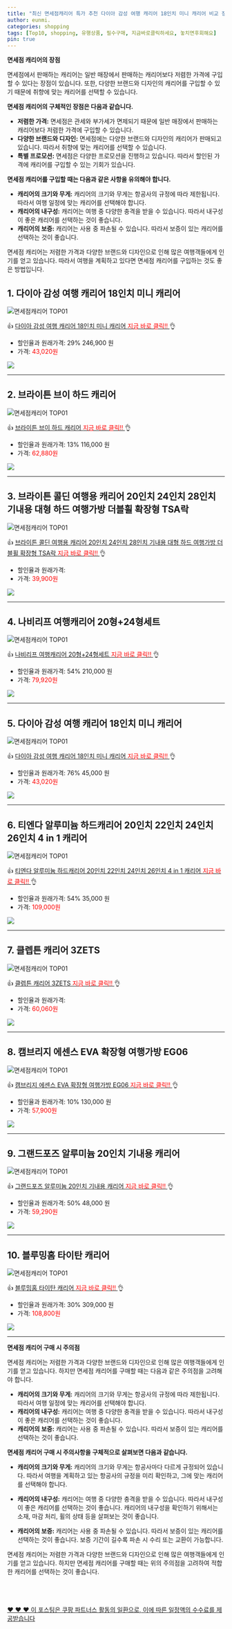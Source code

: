```yaml
---
title: "최신 면세점캐리어 특가 추천 다이아 감성 여행 캐리어 18인치 미니 캐리어 비교 장점"
author: eunmi.
categories: shopping
tags: [Top10, shopping, 유행상품, 필수구매, 지금바로클릭하세요, 놓치면후회해요]
pin: true
---
```

**면세점 캐리어의 장점**

면세점에서 판매하는 캐리어는 일반 매장에서 판매하는 캐리어보다 저렴한 가격에 구입할 수 있다는 장점이 있습니다. 또한, 다양한 브랜드와 디자인의 캐리어를 구입할 수 있기 때문에 취향에 맞는 캐리어를 선택할 수 있습니다.

**면세점 캐리어의 구체적인 장점은 다음과 같습니다.**

* **저렴한 가격:** 면세점은 관세와 부가세가 면제되기 때문에 일반 매장에서 판매하는 캐리어보다 저렴한 가격에 구입할 수 있습니다.
* **다양한 브랜드와 디자인:** 면세점에는 다양한 브랜드와 디자인의 캐리어가 판매되고 있습니다. 따라서 취향에 맞는 캐리어를 선택할 수 있습니다.
* **특별 프로모션:** 면세점은 다양한 프로모션을 진행하고 있습니다. 따라서 할인된 가격에 캐리어를 구입할 수 있는 기회가 있습니다.

**면세점 캐리어를 구입할 때는 다음과 같은 사항을 유의해야 합니다.**

* **캐리어의 크기와 무게:** 캐리어의 크기와 무게는 항공사의 규정에 따라 제한됩니다. 따라서 여행 일정에 맞는 캐리어를 선택해야 합니다.
* **캐리어의 내구성:** 캐리어는 여행 중 다양한 충격을 받을 수 있습니다. 따라서 내구성이 좋은 캐리어를 선택하는 것이 좋습니다.
* **캐리어의 보증:** 캐리어는 사용 중 파손될 수 있습니다. 따라서 보증이 있는 캐리어를 선택하는 것이 좋습니다.

면세점 캐리어는 저렴한 가격과 다양한 브랜드와 디자인으로 인해 많은 여행객들에게 인기를 얻고 있습니다. 따라서 여행을 계획하고 있다면 면세점 캐리어를 구입하는 것도 좋은 방법입니다.

   

## 1. 다이아 감성 여행 캐리어 18인치 미니 캐리어

![면세점캐리어 TOP01](https://thumbnail7.coupangcdn.com/thumbnails/remote/230x230ex/image/vendor_inventory/1e73/71c05d2a067d405eb4ac29205f956c3921268c927a42969291a9d07850b5.jpg)


👍 [다이아 감성 여행 캐리어 18인치 미니 캐리어 <font color=red> 지금 바로 클릭!! </font> ](https://link.coupang.com/re/AFFSDP?lptag=AF3617701&subid=GithubCoopas&pageKey=6997519319&traceid=V0-153&itemId=17148085736&vendorItemId=84336308868) 👌 


- 할인율과 원래가격: 29%  246,900   원
- 가격: <span style='color:red'>43,020원</span>

[![](/discount_price.png)](https://link.coupang.com/re/AFFSDP?lptag=AF3617701&subid=GithubCoopas&pageKey=6997519319&traceid=V0-153&itemId=17148085736&vendorItemId=84336308868)

---


   

## 2. 브라이튼 브이 하드 캐리어

![면세점캐리어 TOP01](https://thumbnail8.coupangcdn.com/thumbnails/remote/230x230ex/image/retail/images/7570448114489-000860f3-4a17-4edd-8e7e-08012ed1b9b0.jpg)


👍 [브라이튼 브이 하드 캐리어 <font color=red> 지금 바로 클릭!! </font> ](https://link.coupang.com/re/AFFSDP?lptag=AF3617701&subid=GithubCoopas&pageKey=208056828&traceid=V0-153&itemId=626071080&vendorItemId=4644103782) 👌 


- 할인율과 원래가격: 13%  116,000   원
- 가격: <span style='color:red'>62,880원</span>

[![](/discount_price.png)](https://link.coupang.com/re/AFFSDP?lptag=AF3617701&subid=GithubCoopas&pageKey=208056828&traceid=V0-153&itemId=626071080&vendorItemId=4644103782)

---


   

## 3. 브라이튼 콜딘 여행용 캐리어 20인치 24인치 28인치 기내용 대형 하드 여행가방 더블휠 확장형 TSA락

![면세점캐리어 TOP01](https://thumbnail6.coupangcdn.com/thumbnails/remote/230x230ex/image/vendor_inventory/85dc/107414ab0a6bbde08146bb3e416f69d7f74556b7dc0f8b5f56beb1b42f04.jpg)


👍 [브라이튼 콜딘 여행용 캐리어 20인치 24인치 28인치 기내용 대형 하드 여행가방 더블휠 확장형 TSA락 <font color=red> 지금 바로 클릭!! </font> ](https://link.coupang.com/re/AFFSDP?lptag=AF3617701&subid=GithubCoopas&pageKey=6945396524&traceid=V0-153&itemId=16855822362&vendorItemId=5132486799) 👌 


- 할인율과 원래가격: 
- 가격: <span style='color:red'>39,900원</span>

[![](/discount_price.png)](https://link.coupang.com/re/AFFSDP?lptag=AF3617701&subid=GithubCoopas&pageKey=6945396524&traceid=V0-153&itemId=16855822362&vendorItemId=5132486799)

---


   

## 4. 나비리프 여행캐리어 20형+24형세트

![면세점캐리어 TOP01](https://thumbnail9.coupangcdn.com/thumbnails/remote/230x230ex/image/vendor_inventory/6903/f67bfbf054c1b88dc3bb7e96c806ed1f28b851c019fa33d1520fe19c1ab1.png)


👍 [나비리프 여행캐리어 20형+24형세트 <font color=red> 지금 바로 클릭!! </font> ](https://link.coupang.com/re/AFFSDP?lptag=AF3617701&subid=GithubCoopas&pageKey=7164817220&traceid=V0-153&itemId=18038322218&vendorItemId=85630763000) 👌 


- 할인율과 원래가격: 54%  210,000   원
- 가격: <span style='color:red'>79,920원</span>

[![](/discount_price.png)](https://link.coupang.com/re/AFFSDP?lptag=AF3617701&subid=GithubCoopas&pageKey=7164817220&traceid=V0-153&itemId=18038322218&vendorItemId=85630763000)

---


   

## 5. 다이아 감성 여행 캐리어 18인치 미니 캐리어

![면세점캐리어 TOP01](https://thumbnail7.coupangcdn.com/thumbnails/remote/230x230ex/image/vendor_inventory/06b7/e54c5338455e4548ad84d8897c0ff21f193f4fd38063a83ecd247dbf3825.jpg)


👍 [다이아 감성 여행 캐리어 18인치 미니 캐리어 <font color=red> 지금 바로 클릭!! </font> ](https://link.coupang.com/re/AFFSDP?lptag=AF3617701&subid=GithubCoopas&pageKey=6997519319&traceid=V0-153&itemId=17148085732&vendorItemId=84336308894) 👌 


- 할인율과 원래가격: 76%  45,000   원
- 가격: <span style='color:red'>43,020원</span>

[![](/discount_price.png)](https://link.coupang.com/re/AFFSDP?lptag=AF3617701&subid=GithubCoopas&pageKey=6997519319&traceid=V0-153&itemId=17148085732&vendorItemId=84336308894)

---


   

## 6. 티엔다 알루미늄 하드캐리어 20인치 22인치 24인치 26인치 4 in 1 캐리어

![면세점캐리어 TOP01](https://thumbnail6.coupangcdn.com/thumbnails/remote/230x230ex/image/vendor_inventory/3360/66f72bbf0f5f29fe8a17815e67726aee20252a29c4da7625b41228eadc45.png)


👍 [티엔다 알루미늄 하드캐리어 20인치 22인치 24인치 26인치 4 in 1 캐리어 <font color=red> 지금 바로 클릭!! </font> ](https://link.coupang.com/re/AFFSDP?lptag=AF3617701&subid=GithubCoopas&pageKey=7643363874&traceid=V0-153&itemId=20316365262&vendorItemId=87401941784) 👌 


- 할인율과 원래가격: 54%  35,000   원
- 가격: <span style='color:red'>109,000원</span>

[![](/discount_price.png)](https://link.coupang.com/re/AFFSDP?lptag=AF3617701&subid=GithubCoopas&pageKey=7643363874&traceid=V0-153&itemId=20316365262&vendorItemId=87401941784)

---


   

## 7. 클렙튼 캐리어 3ZETS

![면세점캐리어 TOP01](https://thumbnail8.coupangcdn.com/thumbnails/remote/230x230ex/image/retail/images/205137926211202-41fad644-6517-49bb-9c78-4a18d951bc29.jpg)


👍 [클렙튼 캐리어 3ZETS <font color=red> 지금 바로 클릭!! </font> ](https://link.coupang.com/re/AFFSDP?lptag=AF3617701&subid=GithubCoopas&pageKey=59397217&traceid=V0-153&itemId=169539857&vendorItemId=3485833277) 👌 


- 할인율과 원래가격: 
- 가격: <span style='color:red'>60,060원</span>

[![](/discount_price.png)](https://link.coupang.com/re/AFFSDP?lptag=AF3617701&subid=GithubCoopas&pageKey=59397217&traceid=V0-153&itemId=169539857&vendorItemId=3485833277)

---


   

## 8. 캠브리지 에센스 EVA 확장형 여행가방 EG06

![면세점캐리어 TOP01](https://thumbnail7.coupangcdn.com/thumbnails/remote/230x230ex/image/vendor_inventory/1f7c/67c1ca20aaf30b5a30a27b1db40667b0109776eb651f98ad6c16422d86ef.jpg)


👍 [캠브리지 에센스 EVA 확장형 여행가방 EG06 <font color=red> 지금 바로 클릭!! </font> ](https://link.coupang.com/re/AFFSDP?lptag=AF3617701&subid=GithubCoopas&pageKey=5303131314&traceid=V0-153&itemId=7660490832&vendorItemId=74950769601) 👌 


- 할인율과 원래가격: 10%  130,000   원
- 가격: <span style='color:red'>57,900원</span>

[![](/discount_price.png)](https://link.coupang.com/re/AFFSDP?lptag=AF3617701&subid=GithubCoopas&pageKey=5303131314&traceid=V0-153&itemId=7660490832&vendorItemId=74950769601)

---


   

## 9. 그랜드포즈 알루미늄 20인치 기내용 캐리어

![면세점캐리어 TOP01](https://thumbnail6.coupangcdn.com/thumbnails/remote/230x230ex/image/vendor_inventory/ca2e/b76d29f230eca920a0dd180cc0cc63dee01610ab0fb87b9b276232b64459.jpg)


👍 [그랜드포즈 알루미늄 20인치 기내용 캐리어 <font color=red> 지금 바로 클릭!! </font> ](https://link.coupang.com/re/AFFSDP?lptag=AF3617701&subid=GithubCoopas&pageKey=7423302080&traceid=V0-153&itemId=19262542644&vendorItemId=86377969363) 👌 


- 할인율과 원래가격: 50%  48,000   원
- 가격: <span style='color:red'>59,290원</span>

[![](/discount_price.png)](https://link.coupang.com/re/AFFSDP?lptag=AF3617701&subid=GithubCoopas&pageKey=7423302080&traceid=V0-153&itemId=19262542644&vendorItemId=86377969363)

---


   

## 10. 블루밍홈 타이탄 캐리어

![면세점캐리어 TOP01](https://thumbnail7.coupangcdn.com/thumbnails/remote/230x230ex/image/retail/images/2017/08/04/12/8/fcaca1c0-3c28-4269-91b4-edda2807ecff.jpg)


👍 [블루밍홈 타이탄 캐리어 <font color=red> 지금 바로 클릭!! </font> ](https://link.coupang.com/re/AFFSDP?lptag=AF3617701&subid=GithubCoopas&pageKey=29829002&traceid=V0-153&itemId=114021284&vendorItemId=3226043649) 👌 


- 할인율과 원래가격: 30%  309,000   원
- 가격: <span style='color:red'>108,800원</span>

[![](/discount_price.png)](https://link.coupang.com/re/AFFSDP?lptag=AF3617701&subid=GithubCoopas&pageKey=29829002&traceid=V0-153&itemId=114021284&vendorItemId=3226043649)

---
**면세점 캐리어 구매 시 주의점**

면세점 캐리어는 저렴한 가격과 다양한 브랜드와 디자인으로 인해 많은 여행객들에게 인기를 얻고 있습니다. 하지만 면세점 캐리어를 구매할 때는 다음과 같은 주의점을 고려해야 합니다.

* **캐리어의 크기와 무게:** 캐리어의 크기와 무게는 항공사의 규정에 따라 제한됩니다. 따라서 여행 일정에 맞는 캐리어를 선택해야 합니다.
* **캐리어의 내구성:** 캐리어는 여행 중 다양한 충격을 받을 수 있습니다. 따라서 내구성이 좋은 캐리어를 선택하는 것이 좋습니다.
* **캐리어의 보증:** 캐리어는 사용 중 파손될 수 있습니다. 따라서 보증이 있는 캐리어를 선택하는 것이 좋습니다.

**면세점 캐리어 구매 시 주의사항을 구체적으로 살펴보면 다음과 같습니다.**

* **캐리어의 크기와 무게:** 캐리어의 크기와 무게는 항공사마다 다르게 규정되어 있습니다. 따라서 여행을 계획하고 있는 항공사의 규정을 미리 확인하고, 그에 맞는 캐리어를 선택해야 합니다.

* **캐리어의 내구성:** 캐리어는 여행 중 다양한 충격을 받을 수 있습니다. 따라서 내구성이 좋은 캐리어를 선택하는 것이 좋습니다. 캐리어의 내구성을 확인하기 위해서는 소재, 마감 처리, 휠의 상태 등을 살펴보는 것이 좋습니다.

* **캐리어의 보증:** 캐리어는 사용 중 파손될 수 있습니다. 따라서 보증이 있는 캐리어를 선택하는 것이 좋습니다. 보증 기간이 길수록 파손 시 수리 또는 교환이 가능합니다.

면세점 캐리어는 저렴한 가격과 다양한 브랜드와 디자인으로 인해 많은 여행객들에게 인기를 얻고 있습니다. 하지만 면세점 캐리어를 구매할 때는 위의 주의점을 고려하여 적합한 캐리어를 선택하는 것이 좋습니다.<br><br><br><br><br> [ ❤ ❤ ❤ 이 포스팅은 쿠팡 파트너스 활동의 일환으로, 이에 따른 일정액의 수수료를 제공받습니다](https://link.coupang.com/a/bcEFyh)